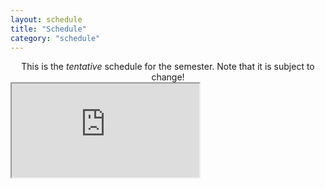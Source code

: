 ```yaml
---
layout: schedule
title: "Schedule"
category: "schedule"
---
```


<div style="text-align: center; margin-top: 1em;">
This is the <em>tentative</em> schedule for the semester. Note that it is subject to change!
</div>

<iframe id="schedule_spreadsheet" src="https://docs.google.com/spreadsheets/d/e/2PACX-1vSAuLz6AlU6sLs0s6jHcNf5L4cu5iIsyShuFwf3rgVUF4j7K_bFuNs5Tk4YXFtjaY5WfaDBcdV5xP0w/pubhtml?gid=1633860325&amp;single=true&amp;widget=true&amp;headers=false"></iframe>
